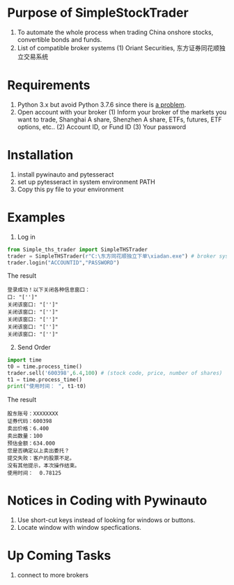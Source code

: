 # Purpose of SimpleStockTrader
1. To automate the whole process when trading China onshore stocks, convertible bonds and funds.
2. List of compatible broker systems
    (1) Oriant Securities, 东方证券同花顺独立交易系统
# Requirements
1. Python 3.x but avoid Python 3.7.6 since there is [a problem](https://github.com/pywinauto/pywinauto/issues/867). 
2. Open account with your broker
    (1) Inform your broker of the markets you want to trade, Shanghai A share, Shenzhen A share, ETFs, futures, ETF options, etc..
    (2) Account ID, or Fund ID
    (3) Your password
# Installation
1. install pywinauto and pytesseract
2. set up pytesseract in system environment PATH
3. Copy this py file to your environment
# Examples
1. Log in 
```python
from Simple_ths_trader import SimpleTHSTrader
trader = SimpleTHSTrader(r"C:\东方同花顺独立下单\xiadan.exe") # broker system address
trader.login("ACCOUNTID","PASSWORD")
```
The result
```shell script
登录成功！以下关闭各种信息窗口：
口: "['']" 
关闭该窗口: "['']" 
关闭该窗口: "['']" 
关闭该窗口: "['']" 
关闭该窗口: "['']" 
关闭该窗口: "['']" 
```
2. Send Order
````python
import time
t0 = time.process_time()
trader.sell('600398',6.4,100) # (stock code, price, number of shares)
t1 = time.process_time()
print("使用时间： ", t1-t0)
````
The result
````shell script
股东账号：XXXXXXXX
证券代码：600398
卖出价格：6.400
卖出数量：100
预估金额：634.000
您是否确定以上卖出委托？
提交失败：客户的股票不足。
没有其他提示，本次操作结束。
使用时间：  0.78125
````
# Notices in Coding with Pywinauto
1. Use short-cut keys instead of looking for windows or buttons. 
2. Locate window with window specfications. 

# Up Coming Tasks
1. connect to more brokers